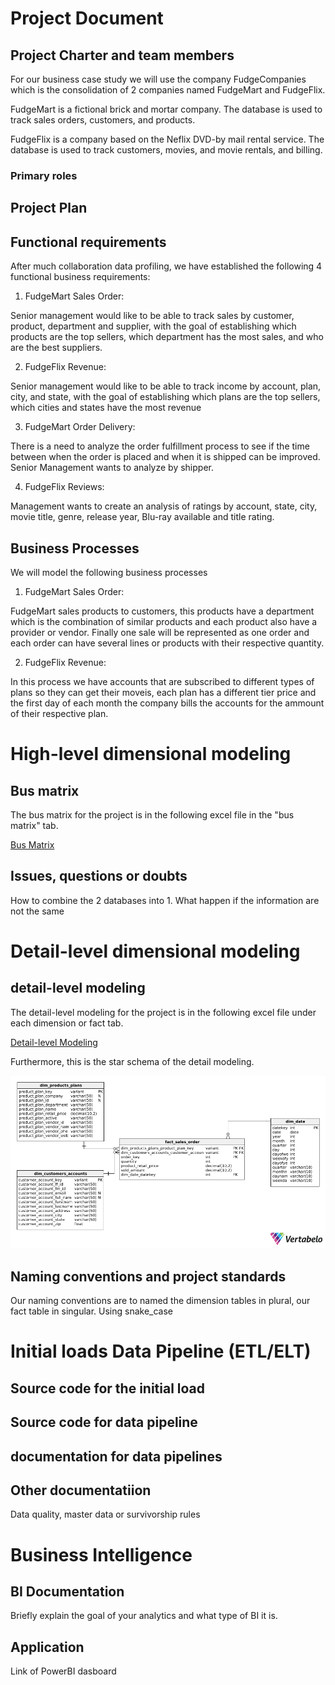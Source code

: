 # Project Document

## Project Charter and team members

For our business case study we will use the company FudgeCompanies which is the consolidation of 2 companies named FudgeMart and FudgeFlix. 

FudgeMart is a fictional brick and mortar company. The database is used to track sales orders, customers, and products.

FudgeFlix is a company based on the Neflix DVD-by mail rental service. The database is used to track customers, movies, and movie rentals, and billing.


### Primary roles

## Project Plan

## Functional requirements
After much collaboration data profiling, we have established the following 4 functional business requirements:

1. FudgeMart Sales Order:
   
Senior management would like to be able to track sales by customer, product, department and supplier, with the goal of establishing which products are the top sellers, which department has the most sales, and who are the best suppliers. 

2. FudgeFlix Revenue:

Senior management would like to be able to track income by account, plan, city, and state, with the goal of establishing which plans are the top sellers, which cities and states have the most revenue 

3. FudgeMart Order Delivery:

There is a need to analyze the order fulfillment process to see if the time between when the order is placed and when it is shipped can be improved. Senior Management wants to analyze by shipper.

4. FudgeFlix Reviews:
   
Management wants to create an analysis of ratings by account, state, city, movie title, genre, release year, Blu-ray available and title rating.

## Business Processes

We will model the following business processes 
1. FudgeMart Sales Order:

FudgeMart sales products to customers, this products have a department which is the combination of similar products and each product also have a provider or vendor. Finally one sale will be represented as one order and each order can have several lines or products with their respective quantity. 

2. FudgeFlix Revenue:

In this process we have accounts that are subscribed to different types of plans so they can get their moveis, each plan has a different tier price and the first day of each month the company bills the accounts for the ammount of their respective plan. 

# High-level dimensional modeling
## Bus matrix

The bus matrix for the project is in the following excel file in the "bus matrix" tab.

[Bus Matrix](Final%20Project%20Documentation/Dimensional-Modeling-Workbook.xlsx)

## Issues, questions or doubts
How to combine the 2 databases into 1. 
What happen if the information are not the same 

# Detail-level dimensional modeling
## detail-level modeling
The detail-level modeling for the project is in the following excel file under each dimension or fact tab. 

[Detail-level Modeling](Final%20Project%20Documentation/Dimensional-Modeling-Workbook.xlsx)

Furthermore, this is the star schema of the detail modeling. 

![Detail-modeling](Final%20Project%20Documentation/Detail_data_modeling-2024-04-06_16-21.png)


## Naming conventions and project standards

Our naming conventions are to named the dimension tables in plural, our fact table in singular.
Using snake_case


# Initial loads Data Pipeline (ETL/ELT)
## Source code for the initial load

## Source code for data pipeline

## documentation for data pipelines
## Other documentatiion
Data quality, master data or survivorship rules

# Business Intelligence
## BI Documentation
Briefly explain the goal of your analytics and what type of BI it is.
## Application
Link of PowerBI dasboard
